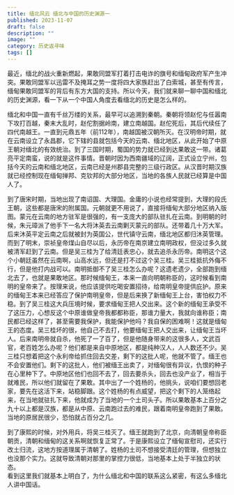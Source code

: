 ```yaml
---
title: 缅北风云 缅北与中国的历史渊源一
published: 2023-11-07
draft: false
description: ""
image: ""
category: 历史返寻味
tags: []
---
```


最近，缅北的战火重新燃起，果敢同盟军打着打击电诈的旗号和缅甸政府军产生冲突。果敢同盟军以迅雷不及掩耳之势一度将四大家族赶出了白索城，甚至有传言，缅甸果敢同盟军的背后有东方大国的支持。所以今天，我们就来聊一聊中国和缅北的历史渊源，看一下从一个中国人角度去看缅北的历史是怎么样的。

  
缅北和中国一直有千丝万缕的关系，最早可以追溯到秦朝。秦朝将领赵佗与任嚣南下攻打百越，秦末大乱时，赵佗割据岭南，建立南越国。赵佗死后，其后代续任了四代南越王。一直到元鼎五年（前112年），南越国被汉朝所灭。在汉明帝时期，就在云南设立了永昌郡，它下辖的县就包括今天的云南、缅北地区，从此开始了中原王朝对缅北的有效统治。到了三国时期，蜀国的势力就已经到达果敢这一带。诸葛亮平定南蛮，说的就是这件事情。晋朝时因为西南疆域的辽阔，正式设立宁州，包括今天的云南和缅北地区，云南已经是州郡县完整的三级行政区。从汉晋时期汉族就已经控制现在缅甸掸邦、克钦邦的大部分地区，当地的各族人民就已经算是中国人了。

  
到了唐宋时期，当地出现了南诏国、大理国。金庸的小说也经常提到，大理的段氏王朝，这些都是唐宋的附属国。元朝就更不用说了，直接将缅甸大部分地区纳入版图。蒙元在云南的地方驻军是很强的，有一支庞大的部队驻扎在云南。到明朝的时候，朱元璋派了他手下一名大将沐英去云南剿灭蒙元的部队。还带着几十万大军。后来沐英平定云南之后就被封为英国公，世代镇守云南，缅北地区都归沐英管理。  
而到了明末，崇祯皇帝煤山自尽以后，永历帝在南京建立南明政权，但没过多久就被清军赶到了云南。但是吴三桂为了给清廷表忠心，就去追杀永历帝。南明这个这个小朝廷虽然在云南啊，山高水远，但还是打不过这个吴三桂。吴三桂抵抗外侮不行，但是他打内战可以。南明抵御不了吴三桂怎么办呢？这遗老遗少，全部跑到缅北去了，也就是果敢地区。那时候缅甸王，本来一直向明朝称臣的，这时候看到南明的皇帝来了。按理来说，他应该提供吃喝安置招待，给南明皇帝提供庇护。原来的缅甸王本来已经答应了保护南明皇帝，但是后来换了新缅甸王上台，害怕权力不稳。到了吴三桂这大兵压境时候，要求缅甸王把人交出来。这个新的缅甸王承受不了这压力，心想反这个中原谁做皇帝我都都称臣，那谁力量大，我就向谁称臣；南民都已经这样了，甚至需要我保护，我能保护他吗？我自保的困难啊！这就是缅甸王的态度。吴三桂坏的很，他自己不去打，他要缅甸王把人交出来，让缅甸王当坏人。后来南明帝就自杀，他死了一了百了，但是他随身带来的这很多人，文武百官，老百姓怎么办呢？他们都是来自中原地区，都是纯种汉人，人人数还不少。吴三桂只想着把这个永利帝给抓住回去交差，剩下的这批人呢，他就不管了。缅王也不会安置他们。剩下的这批人，他们被缅王出卖了，对缅甸很有异议，仇恨的种子在心里种下了。中原地区他们也回不去了，回去要杀头，回去也没产业了，相当于就难民，所以他们就留在了果敢。其中出了一个姓杨的，他挑头，说咱们要想回老家，要先在这活下来，站稳脚跟。这个姓杨的有点威望，把这个剩下的人笼络起来，在当地就驻扎下来，他就成为了当地的一个土司头子。所以果敢基本上百分之九十以上都是汉族，都是从中原、云南跑过去的难民，跟着南明皇帝跑到了果敢。当地的原居民很少，恐怕就占百分之几。

  
到了康熙的时候，对外用兵，将吴三桂灭了。缅王就跑到了北京，向清朝皇帝称臣朝贡，清朝和缅甸的这关系啊就恢复正常了。于是康熙设立了缅甸宣慰司，还实行改土归流，这地方按道理属于清朝了。姓杨的土司不想接受清廷的管理，但想独立也没那个实力。这就导致清朝对那里的掌控力很低，当地基本上处于半独立的状态。  
看到这里我们就基本上明白了，为什么缅北和中国的联系这么紧密，有这么多缅北人讲中国话。
